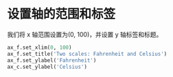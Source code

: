 # 设置轴的范围和标签

我们将 x 轴范围设置为(0, 100)，并设置 y 轴标签和标题。

```python
ax_f.set_xlim(0, 100)
ax_f.set_title('Two scales: Fahrenheit and Celsius')
ax_f.set_ylabel('Fahrenheit')
ax_c.set_ylabel('Celsius')
```
